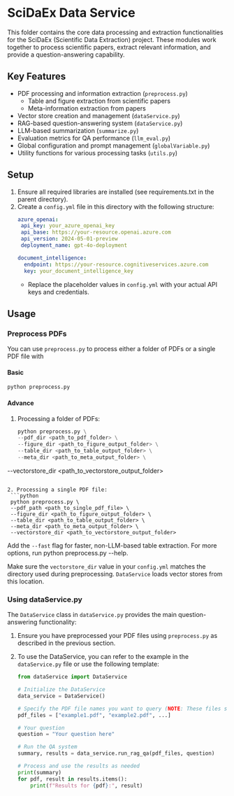 # SciDaEx Data Service

This folder contains the core data processing and extraction functionalities for the SciDaEx (Scientific Data Extraction) project. These modules work together to process scientific papers, extract relevant information, and provide a question-answering capability.

## Key Features

- PDF processing and information extraction (`preprocess.py`)
  - Table and figure extraction from scientific papers
  - Meta-information extraction from papers
- Vector store creation and management (`dataService.py`)
- RAG-based question-answering system (`dataService.py`)
- LLM-based summarization (`summarize.py`)
- Evaluation metrics for QA performance (`llm_eval.py`)
- Global configuration and prompt management (`globalVariable.py`)
- Utility functions for various processing tasks (`utils.py`)

## Setup

1. Ensure all required libraries are installed (see requirements.txt in the parent directory).
2. Create a `config.yml` file in this directory with the following structure:
   ```yaml
   azure_openai:
    api_key: your_azure_openai_key
    api_base: https://your-resource.openai.azure.com
    api_version: 2024-05-01-preview
    deployment_name: gpt-4o-deployment

   document_intelligence:
     endpoint: https://your-resource.cognitiveservices.azure.com
     key: your_document_intelligence_key
   ```
   - Replace the placeholder values in `config.yml` with your actual API keys and credentials.

## Usage

### Preprocess PDFs

You can use `preprocess.py` to process either a folder of PDFs or a single PDF file with

#### Basic
```bash
python preprocess.py
```

#### Advance
1. Processing a folder of PDFs:
   ```python
   python preprocess.py \
   --pdf_dir <path_to_pdf_folder> \
   --figure_dir <path_to_figure_output_folder> \
   --table_dir <path_to_table_output_folder> \
   --meta_dir <path_to_meta_output_folder> \
 --vectorstore_dir <path_to_vectorstore_output_folder>
  ```

2. Processing a single PDF file:
   ```python
   python preprocess.py \
   --pdf_path <path_to_single_pdf_file> \
   --figure_dir <path_to_figure_output_folder> \
   --table_dir <path_to_table_output_folder> \
   --meta_dir <path_to_meta_output_folder> \
   --vectorstore_dir <path_to_vectorstore_output_folder>
  ```
Add the `--fast` flag for faster, non-LLM-based table extraction. For more options, run python preprocess.py --help.

Make sure the `vectorstore_dir` value in your `config.yml` matches the directory
used during preprocessing. `DataService` loads vector stores from this location.

### Using dataService.py

The `DataService` class in `dataService.py` provides the main question-answering functionality:

1. Ensure you have preprocessed your PDF files using `preprocess.py` as described in the previous section.

2. To use the DataService, you can refer to the example in the `dataService.py` file or use the following template:
   ```python
   from dataService import DataService

   # Initialize the DataService
   data_service = DataService()

   # Specify the PDF file names you want to query (NOTE: These files should have been preprocessed)
   pdf_files = ["example1.pdf", "example2.pdf", ...]

   # Your question
   question = "Your question here"

   # Run the QA system
   summary, results = data_service.run_rag_qa(pdf_files, question)

   # Process and use the results as needed
   print(summary)
   for pdf, result in results.items():
       print(f"Results for {pdf}:", result)
   ```
